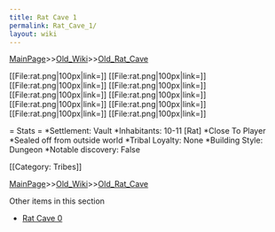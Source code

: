 ```yaml
---
title: Rat Cave 1
permalink: Rat_Cave_1/
layout: wiki
---
```


[MainPage](/keeperrl_wiki/ "wikilink")>>[Old_Wiki](/keeperrl_wiki/Old_Wiki "wikilink")>>[Old_Rat_Cave](/keeperrl_wiki/Old_Rat_Cave "wikilink")

[[File:rat.png|100px|link=]]
[[File:rat.png|100px|link=]]
[[File:rat.png|100px|link=]]
[[File:rat.png|100px|link=]]
[[File:rat.png|100px|link=]]
[[File:rat.png|100px|link=]]
[[File:rat.png|100px|link=]]
[[File:rat.png|100px|link=]]
[[File:rat.png|100px|link=]]
[[File:rat.png|100px|link=]]

= Stats =
*Settlement: Vault
*Inhabitants: 10-11 [Rat]
*Close To Player
*Sealed off from outside world
*Tribal Loyalty: None
*Building Style: Dungeon
*Notable discovery: False

[[Category: Tribes]]

[MainPage](/keeperrl_wiki/ "wikilink")>>[Old_Wiki](/keeperrl_wiki/Old_Wiki "wikilink")>>[Old_Rat_Cave](/keeperrl_wiki/Old_Rat_Cave "wikilink")

Other items in this section
-    [Rat Cave 0](/keeperrl_wiki/Rat_Cave_0 "wikilink")
